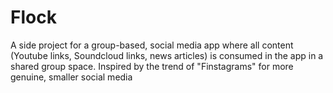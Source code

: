 # Flock
A side project for a group-based, social media app where all content (Youtube links, Soundcloud links, news articles) is consumed in the app in a shared group space. 
Inspired by the trend of "Finstagrams" for more genuine, smaller social media
